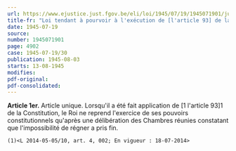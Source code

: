 ```yaml
---
url: https://www.ejustice.just.fgov.be/eli/loi/1945/07/19/1945071901/justel
title-fr: "Loi tendant à pourvoir à l'exécution de [l'article 93] de la Constitution. <Intitulé modifié par L 2014-05-05/10, art. 4, 002; En vigueur : 18-07-2014>(NOTE : Consultation des versions antérieures à partir du 08-07-2014 et mise à jour au 08-07-2014)"
date: 1945-07-19
source:
number: 1945071901
page: 4902
case: 1945-07-19/30
publication: 1945-08-03
starts: 13-08-1945
modifies:
pdf-original:
pdf-consolidated:
---
```


**Article 1er.** Article unique. Lorsqu'il a été fait application de [1 l'article 93]1 de la Constitution, le Roi ne reprend l'exercice de ses pouvoirs constitutionnels qu'après une délibération des Chambres réunies constatant que l'impossibilité de régner a pris fin.

`(1)<L 2014-05-05/10, art. 4, 002; En vigueur : 18-07-2014>`


